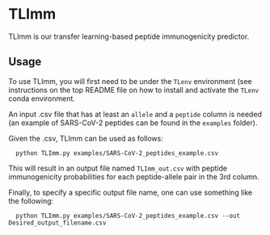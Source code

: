 # TLImm

TLImm is our transfer learning-based peptide immunogenicity predictor.

## Usage

To use TLImm, you will first need to be under the `TLenv` environment (see instructions on the top README file on how to install and activate the `TLenv` conda environment. 

An input .csv file that has at least an `allele` and a `peptide` column is needed (an example of SARS-CoV-2 peptides can be found in the `examples` folder). 

Given the .csv, TLImm can be used as follows:

```
  python TLImm.py examples/SARS-CoV-2_peptides_example.csv
```
This will result in an output file named `TLImm_out.csv` with peptide immunogenicity probabilities for each peptide-allele pair in the 3rd column.

Finally, to specify a specific output file name, one can use something like the following:
```
  python TLImm.py examples/SARS-CoV-2_peptides_example.csv --out Desired_output_filename.csv
```

